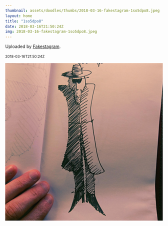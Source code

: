 ```yaml
---
thumbnail: assets/doodles/thumbs/2018-03-16-fakestagram-1so5dpo8.jpeg
layout: home
title: "1so5dpo8"
date: 2018-03-16T21:50:24Z
img: 2018-03-16-fakestagram-1so5dpo8.jpeg
---
```


Uploaded by [Fakestagram](https://github.com/opyate/fakestagram).

<small>2018-03-16T21:50:24Z</small>

![Uploaded by Fakestagram](assets/doodles/original/2018-03-16-fakestagram-1so5dpo8.jpeg)
